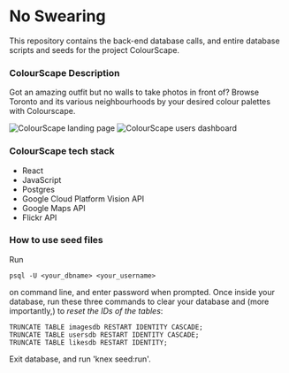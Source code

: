 # No Swearing
This repository contains the back-end database calls, and entire database scripts and seeds for the project ColourScape.

### ColourScape Description
Got an amazing outfit but no walls to take photos in front of? Browse Toronto and its various neighbourhoods by your desired colour palettes with Colourscape.

![ColourScape landing page](https://cloud.githubusercontent.com/assets/14142540/25826266/30427b04-3414-11e7-8f6b-4dfde6fe356b.png)
![ColourScape users dashboard](https://cloud.githubusercontent.com/assets/14142540/25826278/318866cc-3414-11e7-9ff2-6109522f0ff9.png)

### ColourScape tech stack
- React
- JavaScript
- Postgres
- Google Cloud Platform Vision API
- Google Maps API
- Flickr API

### How to use seed files
Run
```
psql -U <your_dbname> <your_username>
```
on command line, and enter password when prompted.
Once inside your database, run these three commands to clear your database and (more importantly,) to _reset the IDs of the tables_:
```
TRUNCATE TABLE imagesdb RESTART IDENTITY CASCADE;
TRUNCATE TABLE usersdb RESTART IDENTITY CASCADE;
TRUNCATE TABLE likesdb RESTART IDENTITY;
```
Exit database, and run 'knex seed:run'.
